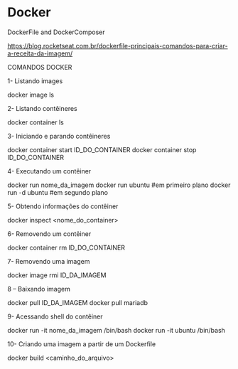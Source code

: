 # Docker
DockerFile and DockerComposer

https://blog.rocketseat.com.br/dockerfile-principais-comandos-para-criar-a-receita-da-imagem/


COMANDOS DOCKER

1- Listando images

docker image ls

2- Listando contêineres

docker container ls

3- Iniciando e parando contêineres

docker container start ID_DO_CONTAINER
docker container stop ID_DO_CONTAINER

4- Executando um contêiner

docker run nome_da_imagem
docker run ubuntu #em primeiro plano
docker run -d ubuntu #em segundo plano

5- Obtendo informações do contêiner

docker inspect <nome_do_container>

6- Removendo um contêiner

docker container rm ID_DO_CONTAINER

7- Removendo uma imagem

docker image rmi ID_DA_IMAGEM

8 – Baixando imagem

docker pull ID_DA_IMAGEM
docker pull mariadb

9- Acessando shell do contêiner

docker run -it nome_da_imagem /bin/bash
docker run -it ubuntu /bin/bash

10- Criando uma imagem a partir de um Dockerfile

docker build <caminho_do_arquivo>
